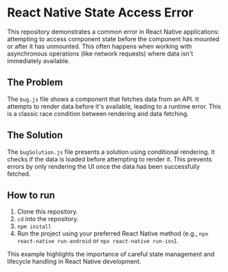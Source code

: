 # React Native State Access Error

This repository demonstrates a common error in React Native applications: attempting to access component state before the component has mounted or after it has unmounted. This often happens when working with asynchronous operations (like network requests) where data isn't immediately available.

## The Problem

The `bug.js` file shows a component that fetches data from an API.  It attempts to render data before it's available, leading to a runtime error.  This is a classic race condition between rendering and data fetching.

## The Solution

The `bugSolution.js` file presents a solution using conditional rendering. It checks if the data is loaded before attempting to render it.  This prevents errors by only rendering the UI once the data has been successfully fetched.

## How to run

1. Clone this repository.
2.  `cd` into the repository.
3. `npm install`
4. Run the project using your preferred React Native method (e.g., `npx react-native run-android` or `npx react-native run-ios`).

This example highlights the importance of careful state management and lifecycle handling in React Native development.